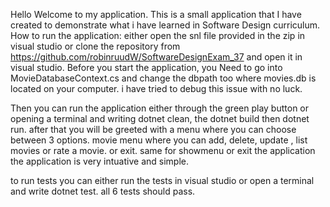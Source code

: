 Hello Welcome to my application. This is a small application that I have created to demonstrate what i have learned in Software Design curriculum.
How to run the application:
either open the snl file provided in the zip in visual studio or clone the repository from https://github.com/robinruudW/SoftwareDesignExam_37 and open it in visual studio.
Before you start the application, you Need to go into MovieDatabaseContext.cs and change the dbpath too where movies.db is located on your computer. i have tried to debug this issue
with no luck. 

Then you can run the application either through the green play button or opening a terminal and writing dotnet clean, the dotnet build then dotnet run.
after that you will be greeted with a menu where you can choose between 3 options. movie menu where you can add, delete, update , list movies or rate a movie. or exit. same for showmenu
or exit the application
the application is very intuative and simple. 

to run tests you can either run the tests in visual studio or open a terminal and write dotnet test. all 6 tests should pass. 